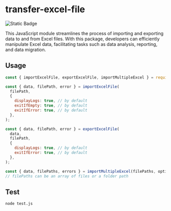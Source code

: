 # transfer-excel-file
![Static Badge](https://img.shields.io/badge/JavaScript-f7df1e?logo=JavaScript&logoColor=000)

This JavaScript module streamlines the process of importing and exporting data to and from Excel files. With this package, developers can efficiently manipulate Excel data, facilitating tasks such as data analysis, reporting, and data migration.

## Usage
```javascript
const { importExcelFile, exportExcelFile, importMultipleExcel } = require('useful-toolbox-js');

const { data, filePath, error } = importExcelFile(
  filePath,
  {
    displayLogs: true, // by default
    exitIfEmpty: true, // by default
    exitIfError: true, // by default
  },
);

const { data, filePath, error } = exportExcelFile(
  data,
  filePath,
  {
    displayLogs: true, // by default
    exitIfError: true, // by default
  },
);

const { data, filePaths, errors } = importMultipleExcel(filePaths, options);
// filePaths can be an array of files or a folder path
```

## Test
```bash
node test.js
```
